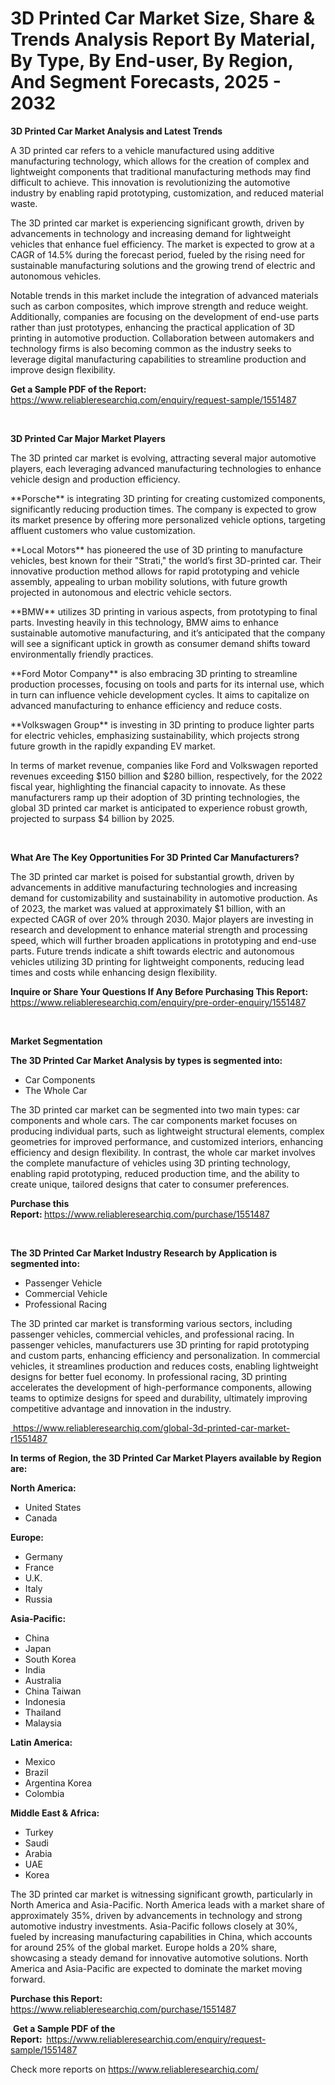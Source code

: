 <p><h1>3D Printed Car Market Size, Share & Trends Analysis Report By Material, By Type, By End-user, By Region, And Segment Forecasts, 2025 - 2032</h1></p><p><strong>3D Printed Car Market Analysis and Latest Trends</strong></p>
<p><p>A 3D printed car refers to a vehicle manufactured using additive manufacturing technology, which allows for the creation of complex and lightweight components that traditional manufacturing methods may find difficult to achieve. This innovation is revolutionizing the automotive industry by enabling rapid prototyping, customization, and reduced material waste. </p><p>The 3D printed car market is experiencing significant growth, driven by advancements in technology and increasing demand for lightweight vehicles that enhance fuel efficiency. The market is expected to grow at a CAGR of 14.5% during the forecast period, fueled by the rising need for sustainable manufacturing solutions and the growing trend of electric and autonomous vehicles. </p><p>Notable trends in this market include the integration of advanced materials such as carbon composites, which improve strength and reduce weight. Additionally, companies are focusing on the development of end-use parts rather than just prototypes, enhancing the practical application of 3D printing in automotive production. Collaboration between automakers and technology firms is also becoming common as the industry seeks to leverage digital manufacturing capabilities to streamline production and improve design flexibility.</p></p>
<p><strong>Get a Sample PDF of the Report:&nbsp;</strong> <a href="https://www.reliableresearchiq.com/enquiry/request-sample/1551487?utm_campaign=3139&utm_medium=2&utm_source=Github&utm_content=ia&utm_term=30032025&utm_id=3d-printed-car">https://www.reliableresearchiq.com/enquiry/request-sample/1551487</a></p>
<p>&nbsp;</p>
<p><strong>3D Printed Car Major Market Players</strong></p>
<p><p>The 3D printed car market is evolving, attracting several major automotive players, each leveraging advanced manufacturing technologies to enhance vehicle design and production efficiency. </p><p>**Porsche** is integrating 3D printing for creating customized components, significantly reducing production times. The company is expected to grow its market presence by offering more personalized vehicle options, targeting affluent customers who value customization. </p><p>**Local Motors** has pioneered the use of 3D printing to manufacture vehicles, best known for their "Strati," the world’s first 3D-printed car. Their innovative production method allows for rapid prototyping and vehicle assembly, appealing to urban mobility solutions, with future growth projected in autonomous and electric vehicle sectors.</p><p>**BMW** utilizes 3D printing in various aspects, from prototyping to final parts. Investing heavily in this technology, BMW aims to enhance sustainable automotive manufacturing, and it’s anticipated that the company will see a significant uptick in growth as consumer demand shifts toward environmentally friendly practices.</p><p>**Ford Motor Company** is also embracing 3D printing to streamline production processes, focusing on tools and parts for its internal use, which in turn can influence vehicle development cycles. It aims to capitalize on advanced manufacturing to enhance efficiency and reduce costs.</p><p>**Volkswagen Group** is investing in 3D printing to produce lighter parts for electric vehicles, emphasizing sustainability, which projects strong future growth in the rapidly expanding EV market. </p><p>In terms of market revenue, companies like Ford and Volkswagen reported revenues exceeding $150 billion and $280 billion, respectively, for the 2022 fiscal year, highlighting the financial capacity to innovate. As these manufacturers ramp up their adoption of 3D printing technologies, the global 3D printed car market is anticipated to experience robust growth, projected to surpass $4 billion by 2025.</p></p>
<p>&nbsp;</p>
<p><strong>What Are The Key Opportunities For 3D Printed Car Manufacturers?</strong></p>
<p><p>The 3D printed car market is poised for substantial growth, driven by advancements in additive manufacturing technologies and increasing demand for customizability and sustainability in automotive production. As of 2023, the market was valued at approximately $1 billion, with an expected CAGR of over 20% through 2030. Major players are investing in research and development to enhance material strength and processing speed, which will further broaden applications in prototyping and end-use parts. Future trends indicate a shift towards electric and autonomous vehicles utilizing 3D printing for lightweight components, reducing lead times and costs while enhancing design flexibility.</p></p>
<p><strong>Inquire or Share Your Questions If Any Before Purchasing This Report:</strong> <a href="https://www.reliableresearchiq.com/enquiry/pre-order-enquiry/1551487?utm_campaign=3139&utm_medium=2&utm_source=Github&utm_content=ia&utm_term=30032025&utm_id=3d-printed-car">https://www.reliableresearchiq.com/enquiry/pre-order-enquiry/1551487</a></p>
<p>&nbsp;</p>
<p><strong>Market Segmentation</strong></p>
<p><strong>The 3D Printed Car Market Analysis by types is segmented into:</strong></p>
<p><ul><li>Car Components</li><li>The Whole Car</li></ul></p>
<p><p>The 3D printed car market can be segmented into two main types: car components and whole cars. The car components market focuses on producing individual parts, such as lightweight structural elements, complex geometries for improved performance, and customized interiors, enhancing efficiency and design flexibility. In contrast, the whole car market involves the complete manufacture of vehicles using 3D printing technology, enabling rapid prototyping, reduced production time, and the ability to create unique, tailored designs that cater to consumer preferences.</p></p>
<p><strong>Purchase this Report:&nbsp;</strong><a href="https://www.reliableresearchiq.com/purchase/1551487?utm_campaign=3139&utm_medium=2&utm_source=Github&utm_content=ia&utm_term=30032025&utm_id=3d-printed-car">https://www.reliableresearchiq.com/purchase/1551487</a></p>
<p>&nbsp;</p>
<p><strong>The 3D Printed Car Market Industry Research by Application is segmented into:</strong></p>
<p><ul><li>Passenger Vehicle</li><li>Commercial Vehicle</li><li>Professional Racing</li></ul></p>
<p><p>The 3D printed car market is transforming various sectors, including passenger vehicles, commercial vehicles, and professional racing. In passenger vehicles, manufacturers use 3D printing for rapid prototyping and custom parts, enhancing efficiency and personalization. In commercial vehicles, it streamlines production and reduces costs, enabling lightweight designs for better fuel economy. In professional racing, 3D printing accelerates the development of high-performance components, allowing teams to optimize designs for speed and durability, ultimately improving competitive advantage and innovation in the industry.</p></p>
<p><a href="https://www.reliableresearchiq.com/global-3d-printed-car-market-r1551487?utm_campaign=3139&utm_medium=2&utm_source=Github&utm_content=ia&utm_term=30032025&utm_id=3d-printed-car">&nbsp;https://www.reliableresearchiq.com/global-3d-printed-car-market-r1551487</a></p>
<p><strong>In terms of Region, the 3D Printed Car Market Players available by Region are:</strong></p>
<p>
    <p> <strong> North America: </strong>
        <ul>
            <li>United States</li>
            <li>Canada</li>
        </ul>
        </p> 
    <p> <strong> Europe: </strong>
        <ul>
            <li>Germany</li>
            <li>France</li>
            <li>U.K.</li>
            <li>Italy</li>
            <li>Russia</li>
        </ul>
        </p> 
    <p> <strong> Asia-Pacific: </strong>
        <ul>
            <li>China</li>
            <li>Japan</li>
            <li>South Korea</li>
            <li>India</li>
            <li>Australia</li>
            <li>China Taiwan</li>
            <li>Indonesia</li>
            <li>Thailand</li>
            <li>Malaysia</li>
        </ul>
        </p> 
    <p> <strong> Latin America: </strong>
        <ul>
            <li>Mexico</li>
            <li>Brazil</li>
            <li>Argentina Korea</li>
            <li>Colombia</li>
        </ul>
        </p> 
    <p> <strong> Middle East & Africa: </strong>
        <ul>
            <li>Turkey</li>
            <li>Saudi</li>
            <li>Arabia</li>
            <li>UAE</li>
            <li>Korea</li>
        </ul>
    </p>
    </p>
<p><p>The 3D printed car market is witnessing significant growth, particularly in North America and Asia-Pacific. North America leads with a market share of approximately 35%, driven by advancements in technology and strong automotive industry investments. Asia-Pacific follows closely at 30%, fueled by increasing manufacturing capabilities in China, which accounts for around 25% of the global market. Europe holds a 20% share, showcasing a steady demand for innovative automotive solutions. North America and Asia-Pacific are expected to dominate the market moving forward.</p></p>
<p><strong>Purchase this Report: </strong><a href="https://www.reliableresearchiq.com/purchase/1551487?utm_campaign=3139&utm_medium=2&utm_source=Github&utm_content=ia&utm_term=30032025&utm_id=3d-printed-car">https://www.reliableresearchiq.com/purchase/1551487</a></p>
<p>&nbsp;<strong>Get a Sample PDF of the Report:&nbsp;&nbsp;</strong><a href="https://www.reliableresearchiq.com/enquiry/request-sample/1551487?utm_campaign=3139&utm_medium=2&utm_source=Github&utm_content=ia&utm_term=30032025&utm_id=3d-printed-car">https://www.reliableresearchiq.com/enquiry/request-sample/1551487</a></p>
<p><strong></strong></p>
<p>Check more reports on <a href="https://www.reliableresearchiq.com/?utm_campaign=3139&utm_medium=2&utm_source=Github&utm_content=ia&utm_term=30032025&utm_id=3d-printed-car">https://www.reliableresearchiq.com/</a></p>